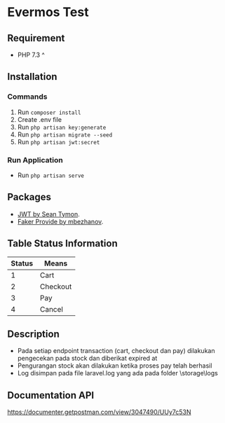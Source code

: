# Evermos Test

## Requirement
- PHP 7.3 ^

## Installation
### Commands
1. Run `composer install`
2.  Create .env file
3. Run `php artisan key:generate`
4. Run `php artisan migrate --seed`
5. Run `php artisan jwt:secret`

### Run Application
- Run `php artisan serve`

## Packages
- [JWT by Sean Tymon](https://github.com/tymondesigns/jwt-auth).
- [Faker Provide by mbezhanov](https://github.com/mbezhanov/faker-provider-collection).

## Table Status Information
| Status         | Means                   |
|----------------|-------------------------|
| 1              | Cart                 |
| 2              | Checkout        |
| 3              | Pay                   |
| 4              | Cancel        |

## Description
- Pada setiap endpoint transaction (cart, checkout dan pay) dilakukan pengecekan pada stock dan diberikat expired at
- Pengurangan stock akan dilakukan ketika proses pay telah berhasil
- Log disimpan pada file laravel.log yang ada pada folder \storage\logs

## Documentation API
https://documenter.getpostman.com/view/3047490/UUy7c53N

